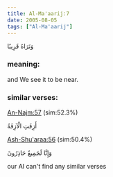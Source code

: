 ```yaml
---
title: Al-Ma'aarij:7
date: 2005-08-05
tags: ["Al-Ma'aarij"]
---
```

وَنَرَاهُ قَرِيبًا
### meaning: 
and We see it to be near.
### similar verses: 

[An-Najm:57](/53/57) (sim:52.3%)

أَزِفَتِ الْآزِفَةُ

[Ash-Shu'araa:56](/26/56) (sim:50.4%)

وَإِنَّا لَجَمِيعٌ حَاذِرُونَ

our AI can't find any similar verses


